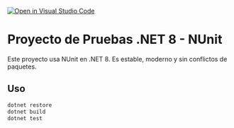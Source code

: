 [![Open in Visual Studio Code](https://classroom.github.com/assets/open-in-vscode-2e0aaae1b6195c2367325f4f02e2d04e9abb55f0b24a779b69b11b9e10269abc.svg)](https://classroom.github.com/online_ide?assignment_repo_id=19740282&assignment_repo_type=AssignmentRepo)
# Proyecto de Pruebas .NET 8 - NUnit

Este proyecto usa NUnit en .NET 8. Es estable, moderno y sin conflictos de paquetes.

## Uso

```bash
dotnet restore
dotnet build
dotnet test
```